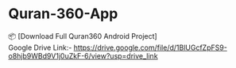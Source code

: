 # Quran-360-App

📦 [Download Full Quran360 Android Project]  
Google Drive Link:-
https://drive.google.com/file/d/1BlUGcfZpFS9-o8hjb9WBd9V1j0uZkF-6/view?usp=drive_link
